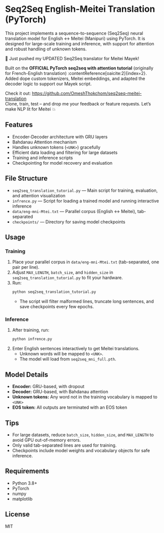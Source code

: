 # Seq2Seq English-Meitei Translation (PyTorch)

This project implements a sequence-to-sequence (Seq2Seq) neural translation model for English ↔ Meitei (Manipuri) using PyTorch. It is designed for large-scale training and inference, with support for attention and robust handling of unknown tokens.

🚀 Just pushed my UPDATED Seq2Seq translator for Meitei Mayek! 

Built on the **OFFICIAL PyTorch seq2seq with attention tutorial** (originally for French-English translation) :contentReference[oaicite:2]{index=2}.  
Added dope custom tokenizers, Meitei embeddings, and adapted the decoder logic to support our Mayek script.

Check it out: https://github.com/OmeshThokchom/seq2seq-meitei-translation  
Clone, train, test – and drop me your feedback or feature requests. Let’s make NLP lit for Meitei 💥


## Features
- Encoder-Decoder architecture with GRU layers
- Bahdanau Attention mechanism
- Handles unknown tokens (`<UNK>`) gracefully
- Efficient data loading and filtering for large datasets
- Training and inference scripts
- Checkpointing for model recovery and evaluation

## File Structure
- `seq2seq_translation_tutorial.py` — Main script for training, evaluation, and attention visualization
- `infrence.py` — Script for loading a trained model and running interactive inference
- `data/eng-mni-Mtei.txt` — Parallel corpus (English ↔ Meitei), tab-separated
- `checkpoints/` — Directory for saving model checkpoints

## Usage
### Training
1. Place your parallel corpus in `data/eng-mni-Mtei.txt` (tab-separated, one pair per line).
2. Adjust `MAX_LENGTH`, `batch_size`, and `hidden_size` in `seq2seq_translation_tutorial.py` to fit your hardware.
3. Run:
   ```bash
   python seq2seq_translation_tutorial.py
   ```
   - The script will filter malformed lines, truncate long sentences, and save checkpoints every few epochs.

### Inference
1. After training, run:
   ```bash
   python infrence.py
   ```
2. Enter English sentences interactively to get Meitei translations.
   - Unknown words will be mapped to `<UNK>`.
   - The model will load from `seq2seq_mni_full.pth`.

## Model Details
- **Encoder:** GRU-based, with dropout
- **Decoder:** GRU-based, with Bahdanau attention
- **Unknown tokens:** Any word not in the training vocabulary is mapped to `<UNK>`
- **EOS token:** All outputs are terminated with an EOS token

## Tips
- For large datasets, reduce `batch_size`, `hidden_size`, and `MAX_LENGTH` to avoid GPU out-of-memory errors.
- Only valid tab-separated lines are used for training.
- Checkpoints include model weights and vocabulary objects for safe inference.

## Requirements
- Python 3.8+
- PyTorch
- numpy
- matplotlib

## License
MIT
